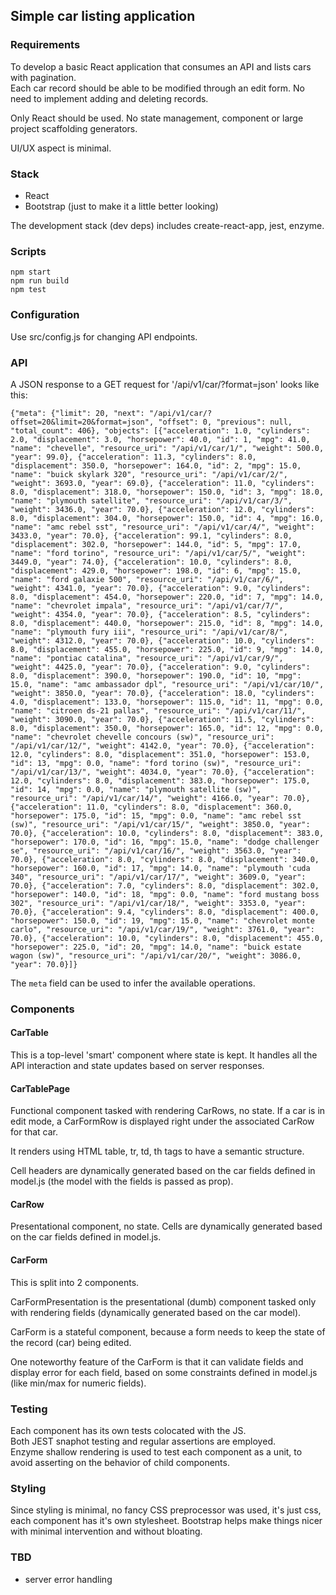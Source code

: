 ## Simple car listing application

### Requirements

To develop a basic React application that consumes an API and lists cars with pagination.  
Each car record should be able to be modified  through  an edit form. No need to implement adding and deleting records. 

Only React should be used. No state management, component or large project scaffolding generators.

UI/UX aspect is minimal.
  
### Stack

* React
* Bootstrap (just to make it a little better looking)

The development stack (dev deps) includes create-react-app, jest, enzyme.

### Scripts

`npm start`  
`npm run build`  
`npm test`  

### Configuration

Use src/config.js for changing API endpoints.

### API

A JSON response to a GET request for '/api/v1/car/?format=json' looks like this:

```
{"meta": {"limit": 20, "next": "/api/v1/car/?offset=20&limit=20&format=json", "offset": 0, "previous": null, "total_count": 406}, "objects": [{"acceleration": 1.0, "cylinders": 2.0, "displacement": 3.0, "horsepower": 40.0, "id": 1, "mpg": 41.0, "name": "chevelle", "resource_uri": "/api/v1/car/1/", "weight": 500.0, "year": 99.0}, {"acceleration": 11.3, "cylinders": 8.0, "displacement": 350.0, "horsepower": 164.0, "id": 2, "mpg": 15.0, "name": "buick skylark 320", "resource_uri": "/api/v1/car/2/", "weight": 3693.0, "year": 69.0}, {"acceleration": 11.0, "cylinders": 8.0, "displacement": 318.0, "horsepower": 150.0, "id": 3, "mpg": 18.0, "name": "plymouth satellite", "resource_uri": "/api/v1/car/3/", "weight": 3436.0, "year": 70.0}, {"acceleration": 12.0, "cylinders": 8.0, "displacement": 304.0, "horsepower": 150.0, "id": 4, "mpg": 16.0, "name": "amc rebel sst", "resource_uri": "/api/v1/car/4/", "weight": 3433.0, "year": 70.0}, {"acceleration": 99.1, "cylinders": 8.0, "displacement": 302.0, "horsepower": 144.0, "id": 5, "mpg": 17.0, "name": "ford torino", "resource_uri": "/api/v1/car/5/", "weight": 3449.0, "year": 74.0}, {"acceleration": 10.0, "cylinders": 8.0, "displacement": 429.0, "horsepower": 198.0, "id": 6, "mpg": 15.0, "name": "ford galaxie 500", "resource_uri": "/api/v1/car/6/", "weight": 4341.0, "year": 70.0}, {"acceleration": 9.0, "cylinders": 8.0, "displacement": 454.0, "horsepower": 220.0, "id": 7, "mpg": 14.0, "name": "chevrolet impala", "resource_uri": "/api/v1/car/7/", "weight": 4354.0, "year": 70.0}, {"acceleration": 8.5, "cylinders": 8.0, "displacement": 440.0, "horsepower": 215.0, "id": 8, "mpg": 14.0, "name": "plymouth fury iii", "resource_uri": "/api/v1/car/8/", "weight": 4312.0, "year": 70.0}, {"acceleration": 10.0, "cylinders": 8.0, "displacement": 455.0, "horsepower": 225.0, "id": 9, "mpg": 14.0, "name": "pontiac catalina", "resource_uri": "/api/v1/car/9/", "weight": 4425.0, "year": 70.0}, {"acceleration": 9.0, "cylinders": 8.0, "displacement": 390.0, "horsepower": 190.0, "id": 10, "mpg": 15.0, "name": "amc ambassador dpl", "resource_uri": "/api/v1/car/10/", "weight": 3850.0, "year": 70.0}, {"acceleration": 18.0, "cylinders": 4.0, "displacement": 133.0, "horsepower": 115.0, "id": 11, "mpg": 0.0, "name": "citroen ds-21 pallas", "resource_uri": "/api/v1/car/11/", "weight": 3090.0, "year": 70.0}, {"acceleration": 11.5, "cylinders": 8.0, "displacement": 350.0, "horsepower": 165.0, "id": 12, "mpg": 0.0, "name": "chevrolet chevelle concours (sw)", "resource_uri": "/api/v1/car/12/", "weight": 4142.0, "year": 70.0}, {"acceleration": 12.0, "cylinders": 8.0, "displacement": 351.0, "horsepower": 153.0, "id": 13, "mpg": 0.0, "name": "ford torino (sw)", "resource_uri": "/api/v1/car/13/", "weight": 4034.0, "year": 70.0}, {"acceleration": 12.0, "cylinders": 8.0, "displacement": 383.0, "horsepower": 175.0, "id": 14, "mpg": 0.0, "name": "plymouth satellite (sw)", "resource_uri": "/api/v1/car/14/", "weight": 4166.0, "year": 70.0}, {"acceleration": 11.0, "cylinders": 8.0, "displacement": 360.0, "horsepower": 175.0, "id": 15, "mpg": 0.0, "name": "amc rebel sst (sw)", "resource_uri": "/api/v1/car/15/", "weight": 3850.0, "year": 70.0}, {"acceleration": 10.0, "cylinders": 8.0, "displacement": 383.0, "horsepower": 170.0, "id": 16, "mpg": 15.0, "name": "dodge challenger se", "resource_uri": "/api/v1/car/16/", "weight": 3563.0, "year": 70.0}, {"acceleration": 8.0, "cylinders": 8.0, "displacement": 340.0, "horsepower": 160.0, "id": 17, "mpg": 14.0, "name": "plymouth 'cuda 340", "resource_uri": "/api/v1/car/17/", "weight": 3609.0, "year": 70.0}, {"acceleration": 7.0, "cylinders": 8.0, "displacement": 302.0, "horsepower": 140.0, "id": 18, "mpg": 0.0, "name": "ford mustang boss 302", "resource_uri": "/api/v1/car/18/", "weight": 3353.0, "year": 70.0}, {"acceleration": 9.4, "cylinders": 8.0, "displacement": 400.0, "horsepower": 150.0, "id": 19, "mpg": 15.0, "name": "chevrolet monte carlo", "resource_uri": "/api/v1/car/19/", "weight": 3761.0, "year": 70.0}, {"acceleration": 10.0, "cylinders": 8.0, "displacement": 455.0, "horsepower": 225.0, "id": 20, "mpg": 14.0, "name": "buick estate wagon (sw)", "resource_uri": "/api/v1/car/20/", "weight": 3086.0, "year": 70.0}]}
```

The `meta` field can be used to infer the available operations.

### Components

#### CarTable

This is a top-level 'smart' component where state is kept.
It handles all the API interaction and state updates based on server responses.

#### CarTablePage

Functional component tasked with rendering CarRows, no state.
If a car is in edit mode, a CarFormRow is displayed right under the associated CarRow for that car.  

It renders using HTML table, tr, td, th tags to have a semantic structure.

Cell headers are dynamically generated based on the car fields defined in model.js (the model with the fields is passed as prop).

#### CarRow

Presentational component, no state.
Cells are dynamically generated based on the car fields defined in model.js.

#### CarForm

This is split into 2 components.

CarFormPresentation is the presentational (dumb) component tasked only with rendering fields (dynamically generated based on the car model).

CarForm is a stateful component, because a form needs to keep the state of the record (car) being edited.

One noteworthy feature of the CarForm is that it can validate fields and display error for each field, based on some constraints defined in model.js (like min/max for numeric fields).

### Testing

Each component has its own tests colocated with the JS.  
Both JEST snaphot testing and regular assertions are employed.  
Enzyme shallow rendering is used to test each component as a unit, to avoid asserting on the behavior of child components.


### Styling

Since styling is minimal, no fancy CSS preprocessor was used, it's just css, each component has it's own stylesheet.
Bootstrap helps make things nicer with minimal intervention and without bloating.

### TBD

* server error handling
